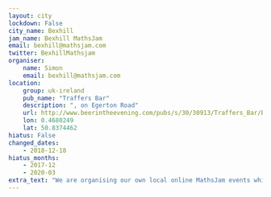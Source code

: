 ```yaml
---
layout: city                                           
lockdown: False
city_name: Bexhill                                                                
jam_name: Bexhill MathsJam
email: bexhill@mathsjam.com
twitter: BexhillMathsjam
organiser:
    name: Simon
    email: bexhill@mathsjam.com
location:
    group: uk-ireland
    pub_name: "Traffers Bar"
    description: ", on Egerton Road"
    url: http://www.beerintheevening.com/pubs/s/30/30913/Traffers_Bar/Bexhill_on_sea
    lon: 0.4680249
    lat: 50.8374462
hiatus: False
changed_dates:
    - 2018-12-18
hiatus_months:
    - 2017-12
    - 2020-03
extra_text: "We are organising our own local online MathsJam events while we can't meet in person - get in touch if you'd like more information."
---
```

